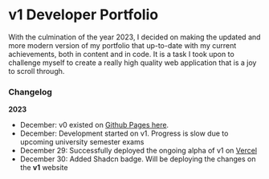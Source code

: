 # v1 Developer Portfolio

With the culmination of the year 2023, I decided on making the updated and more modern version of my portfolio that up-to-date with my current achievements, both in content and in code. It is a task I took upon to challenge myself to create a really high quality web application that is a joy to scroll through.

### Changelog

**2023**

-   December: v0 existed on [Github Pages here](https://pmukherjee.dev).
-   December: Development started on v1. Progress is slow due to upcoming university semester exams
-   December 29: Successfully deployed the ongoing alpha of v1 on [Vercel](https://www.pmukherjee.com)
-   December 30: Added Shadcn badge. Will be deploying the changes on the **v1** website
